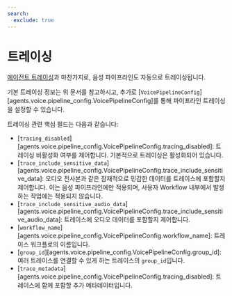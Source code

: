 ```yaml
---
search:
  exclude: true
---
```

# 트레이싱

[에이전트 트레이싱](../tracing.md)과 마찬가지로, 음성 파이프라인도 자동으로 트레이싱됩니다.

기본 트레이싱 정보는 위 문서를 참고하시고, 추가로 [`VoicePipelineConfig`][agents.voice.pipeline_config.VoicePipelineConfig]를 통해 파이프라인 트레이싱을 설정할 수 있습니다.

트레이싱 관련 핵심 필드는 다음과 같습니다:

- [`tracing_disabled`][agents.voice.pipeline_config.VoicePipelineConfig.tracing_disabled]: 트레이싱 비활성화 여부를 제어합니다. 기본적으로 트레이싱은 활성화되어 있습니다.
- [`trace_include_sensitive_data`][agents.voice.pipeline_config.VoicePipelineConfig.trace_include_sensitive_data]: 오디오 전사본과 같은 잠재적으로 민감한 데이터를 트레이스에 포함할지 제어합니다. 이는 음성 파이프라인에만 적용되며, 사용자 Workflow 내부에서 발생하는 작업에는 적용되지 않습니다.
- [`trace_include_sensitive_audio_data`][agents.voice.pipeline_config.VoicePipelineConfig.trace_include_sensitive_audio_data]: 트레이스에 오디오 데이터를 포함할지 제어합니다.
- [`workflow_name`][agents.voice.pipeline_config.VoicePipelineConfig.workflow_name]: 트레이스 워크플로의 이름입니다.
- [`group_id`][agents.voice.pipeline_config.VoicePipelineConfig.group_id]: 여러 트레이스를 연결할 수 있게 하는 트레이스의 `group_id`입니다.
- [`trace_metadata`][agents.voice.pipeline_config.VoicePipelineConfig.tracing_disabled]: 트레이스에 함께 포함할 추가 메타데이터입니다.